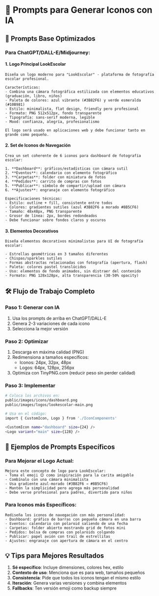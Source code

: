 # 🎨 Prompts para Generar Iconos con IA

## 🚀 Prompts Base Optimizados

### **Para ChatGPT/DALL-E/Midjourney:**

#### **1. Logo Principal LookEscolar**
```prompt
Diseña un logo moderno para "LookEscolar" - plataforma de fotografía escolar profesional. 

Características:
- Combina una cámara fotográfica estilizada con elementos educativos (graduación, libro, niños)
- Paleta de colores: azul vibrante (#3B82F6) y verde esmeralda (#10B981)
- Estilo: minimalista, flat design, friendly pero profesional
- Formato: PNG 512x512px, fondo transparente
- Tipografía: sans-serif moderna, legible
- Mood: confianza, alegría, profesionalismo

El logo será usado en aplicaciones web y debe funcionar tanto en grande como pequeño.
```

#### **2. Set de Iconos de Navegación**
```prompt
Crea un set coherente de 6 iconos para dashboard de fotografía escolar:

1. **Dashboard**: gráficos/estadísticas con cámara sutil
2. **Eventos**: calendario con elemento fotográfico  
3. **Carpetas**: folder con miniatura de fotos
4. **Pedidos**: carrito de compras con fotos
5. **Publicar**: símbolo de compartir/upload con cámara
6. **Ajustes**: engranaje con elemento fotográfico

Especificaciones técnicas:
- Estilo: outline + fill, consistente entre todos
- Colores: gradientes sutiles (azul #3B82F6 a morado #8B5CF6)
- Tamaño: 48x48px, PNG transparente
- Grosor de línea: 2px, bordes redondeados
- Debe funcionar sobre fondos claros y oscuros
```

#### **3. Elementos Decorativos**
```prompt
Diseña elementos decorativos minimalistas para UI de fotografía escolar:

- Estrellas geométricas en 3 tamaños diferentes
- Chispas/sparkles sutiles 
- Formas abstractas relacionadas con fotografía (apertura, flash)
- Paleta: colores pastel translúcidos
- Uso: elementos de fondo animados, sin distraer del contenido
- Formato: PNG 128x128px, alta transparencia (30-50% opacity)
```

## 🛠️ Flujo de Trabajo Completo

### **Paso 1: Generar con IA**
1. Usa los prompts de arriba en ChatGPT/DALL-E
2. Genera 2-3 variaciones de cada icono
3. Selecciona la mejor versión

### **Paso 2: Optimizar**
1. Descarga en máxima calidad (PNG)
2. Redimensiona a tamaños específicos:
   - Iconos: 24px, 32px, 48px
   - Logos: 64px, 128px, 256px
3. Optimiza con TinyPNG.com (reducir peso sin perder calidad)

### **Paso 3: Implementar**
```bash
# Coloca los archivos en:
public/images/icons/dashboard.png
public/images/logos/lookescolar-main.png

# Usa en el código:
import { CustomIcon, Logo } from './IconComponents'

<CustomIcon name="dashboard" size={24} />
<Logo variant="main" size={128} />
```

## 🎯 Ejemplos de Prompts Específicos

### **Para Mejorar el Logo Actual:**
```prompt
Mejora este concepto de logo para LookEscolar:
- Toma el emoji 😊 como inspiración para la carita amigable
- Combínalo con una cámara minimalista 
- Usa gradiente azul-morado (#3B82F6 → #8B5CF6)
- Mantén la simplicidad pero agrega más personalidad
- Debe verse profesional para padres, divertido para niños
```

### **Para Iconos más Específicos:**
```prompt
Rediseña los iconos de navegación con más personalidad:
- Dashboard: gráfico de barras con pequeña cámara en una barra
- Eventos: calendario con polaroid saliendo de una fecha
- Carpetas: folder abierto mostrando grid de fotos mini
- Pedidos: bolsa de compras con polaroids colgando
- Publicar: papel avión con trail de estrellitas
- Ajustes: engranaje con apertura de cámara en el centro
```

## 💡 Tips para Mejores Resultados

1. **Sé específico**: Incluye dimensiones, colores hex, estilo
2. **Contexto de uso**: Menciona que es para web, tamaños pequeños
3. **Consistencia**: Pide que todos los iconos tengan el mismo estilo
4. **Iteración**: Genera varias versiones y combina elementos
5. **Fallbacks**: Ten versión emoji como backup siempre
